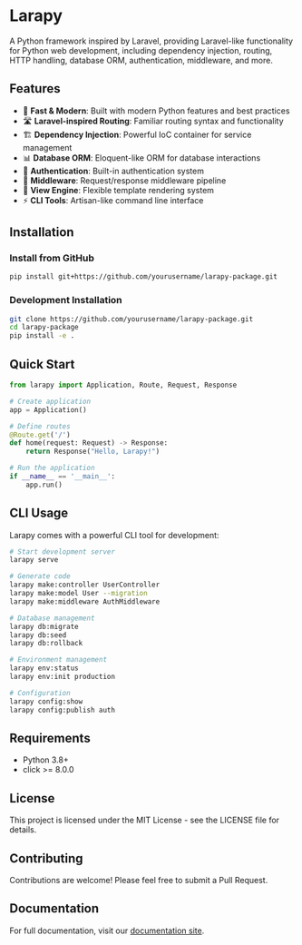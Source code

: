 # Larapy

A Python framework inspired by Laravel, providing Laravel-like functionality for Python web development, including dependency injection, routing, HTTP handling, database ORM, authentication, middleware, and more.

## Features

- 🚀 **Fast & Modern**: Built with modern Python features and best practices
- 🛣️ **Laravel-inspired Routing**: Familiar routing syntax and functionality
- 🏗️ **Dependency Injection**: Powerful IoC container for service management
- 📊 **Database ORM**: Eloquent-like ORM for database interactions
- 🔐 **Authentication**: Built-in authentication system
- 🔧 **Middleware**: Request/response middleware pipeline
- 🎨 **View Engine**: Flexible template rendering system
- ⚡ **CLI Tools**: Artisan-like command line interface

## Installation

### Install from GitHub

```bash
pip install git+https://github.com/yourusername/larapy-package.git
```

### Development Installation

```bash
git clone https://github.com/yourusername/larapy-package.git
cd larapy-package
pip install -e .
```

## Quick Start

```python
from larapy import Application, Route, Request, Response

# Create application
app = Application()

# Define routes
@Route.get('/')
def home(request: Request) -> Response:
    return Response("Hello, Larapy!")

# Run the application
if __name__ == '__main__':
    app.run()
```

## CLI Usage

Larapy comes with a powerful CLI tool for development:

```bash
# Start development server
larapy serve

# Generate code
larapy make:controller UserController
larapy make:model User --migration
larapy make:middleware AuthMiddleware

# Database management
larapy db:migrate
larapy db:seed
larapy db:rollback

# Environment management
larapy env:status
larapy env:init production

# Configuration
larapy config:show
larapy config:publish auth
```

## Requirements

- Python 3.8+
- click >= 8.0.0

## License

This project is licensed under the MIT License - see the LICENSE file for details.

## Contributing

Contributions are welcome! Please feel free to submit a Pull Request.

## Documentation

For full documentation, visit our [documentation site](https://github.com/yourusername/larapy-package#readme).